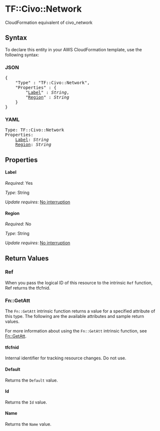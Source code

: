 # TF::Civo::Network

CloudFormation equivalent of civo_network

## Syntax

To declare this entity in your AWS CloudFormation template, use the following syntax:

### JSON

<pre>
{
    "Type" : "TF::Civo::Network",
    "Properties" : {
        "<a href="#label" title="Label">Label</a>" : <i>String</i>,
        "<a href="#region" title="Region">Region</a>" : <i>String</i>
    }
}
</pre>

### YAML

<pre>
Type: TF::Civo::Network
Properties:
    <a href="#label" title="Label">Label</a>: <i>String</i>
    <a href="#region" title="Region">Region</a>: <i>String</i>
</pre>

## Properties

#### Label

_Required_: Yes

_Type_: String

_Update requires_: [No interruption](https://docs.aws.amazon.com/AWSCloudFormation/latest/UserGuide/using-cfn-updating-stacks-update-behaviors.html#update-no-interrupt)

#### Region

_Required_: No

_Type_: String

_Update requires_: [No interruption](https://docs.aws.amazon.com/AWSCloudFormation/latest/UserGuide/using-cfn-updating-stacks-update-behaviors.html#update-no-interrupt)

## Return Values

### Ref

When you pass the logical ID of this resource to the intrinsic `Ref` function, Ref returns the tfcfnid.

### Fn::GetAtt

The `Fn::GetAtt` intrinsic function returns a value for a specified attribute of this type. The following are the available attributes and sample return values.

For more information about using the `Fn::GetAtt` intrinsic function, see [Fn::GetAtt](https://docs.aws.amazon.com/AWSCloudFormation/latest/UserGuide/intrinsic-function-reference-getatt.html).

#### tfcfnid

Internal identifier for tracking resource changes. Do not use.

#### Default

Returns the <code>Default</code> value.

#### Id

Returns the <code>Id</code> value.

#### Name

Returns the <code>Name</code> value.

